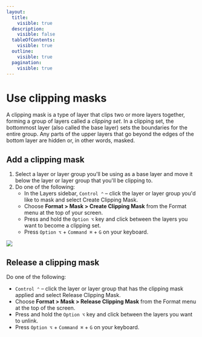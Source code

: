 ```yaml
---
layout:
  title:
    visible: true
  description:
    visible: false
  tableOfContents:
    visible: true
  outline:
    visible: true
  pagination:
    visible: true
---
```


# Use clipping masks

A clipping mask is a type of layer that clips two or more layers together, forming a group of layers called a _clipping set_. In a clipping set, the bottommost layer (also called the base layer) sets the boundaries for the entire group. Any parts of the upper layers that go beyond the edges of the bottom layer are hidden or, in other words, masked.

## Add a clipping mask

1. Select a layer or layer group you'll be using as a base layer and move it below the layer or layer group that you'll be clipping to.
2. Do one of the following:
   * In the Layers sidebar, `Control ⌃` – click the layer or layer group you'd like to mask and select Create Clipping Mask.
   * Choose **Format > Mask > Create Clipping Mask** from the Format menu at the top of your screen.
   * Press and hold the `Option ⌥` key and click between the layers you want to become a clipping set.
   * Press `Option ⌥` + `Command ⌘` + `G` on your keyboard.

![](../.gitbook/assets/Pixelmator-Pro\_Add-a-clipping-mask.png)

## Release a clipping mask

Do one of the following:

* `Control ⌃` – click the layer or layer group that has the clipping mask applied and select Release Clipping Mask.
* Choose **Format > Mask > Release Clipping Mask** from the Format menu at the top of the screen.
* Press and hold the `Option ⌥` key and click between the layers you want to unlink.
* Press `Option ⌥` + `Command ⌘` + `G` on your keyboard.
